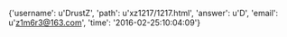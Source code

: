 {'username': u'DrustZ', 'path': u'xz1217/1217.html', 'answer': u'D', 'email': u'z1m6r3@163.com', 'time': '2016-02-25:10:04:09'}